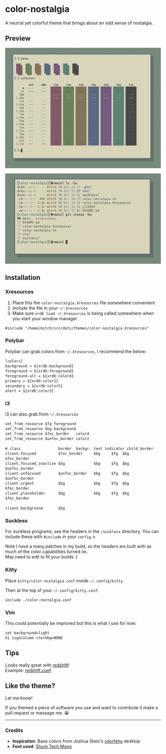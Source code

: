 # color-nostalgia

A neutral yet colorful theme that brings about an odd sense of nostalgia.

## Preview

![Preview Bars](res/preview_bars.jpg)

![Preview Text](res/preview_text.jpg)

## Installation

### Xresources

1. Place this the `color-nostalgia.Xresources` file somewhere convenient
2. Include the file in your `~/.Xresources`
3. Make sure `xrdb load ~/.Xresources` is being called somewhere when
   you start your window manager.

```
#include "/home/mitch/src/dots/themes/color-nostalgia.Xresources"
```

### Polybar

Polybar can grab colors from `~/.Xresources`, I recommend the below:

```
[colors]
background = ${xrdb:background}
foreground = ${xrdb:foreground}
foreground-alt = ${xrdb:color4}
primary = ${xrdb:color1}
secondary = ${xrdb:color5}
alert = ${xrdb:color3}
```

### i3

i3 can also grab from `~/.Xresources`

```
set_from_resource $fg foreground
set_from_resource $bg background
set_from_resource $foc_border   color4
set_from_resource $unfoc_border color2

# class                 border  backgr. text indicator child_border
client.focused          $foc_border     $bg     $fg  $bg       $foc_border
client.focused_inactive $bg             $bg     $fg  $bg       $unfoc_border
client.unfocused        $unfoc_border   $bg     $fg  $bg       $unfoc_border
client.urgent           $bg             $bg     $fg  $bg       $foc_border
client.placeholder      $bg             $bg     $fg  $bg       $foc_border

client.background       $bg
```

### Suckless

For suckless programs, see the headers in the `/suckless`
directory. You can include these with `#include` in your `config.h`

Note I have a many patches in my build, so the headers are built
with as much of the color capabilities turned on.  
May need to edit to fit your builds :)

### Kitty

Place `kitty/color-nostalgia.conf` inside `~/.config/kitty`

Then at the top of your `~/.config/kitty.conf`:

```
include ./color-nostalgia.conf
```

### Vim

This could potentially be improved but this is what I use for now:

```
set background=light
hi signColumn ctermbg=NONE
```

## Tips

Looks really great with [redshift](https://github.com/jonls/redshift)!  
Example: [redshift.conf](https://github.com/mitchweaver/dots/blob/master/.config/redshift.conf)

## Like the theme?

Let me know!

If you themed a piece of software you use and want to contribute it make
a pull request or message me. 😁

----

### Credits

* **Inspiration**: Base colors from Joshua Stein's
    [sdorfehs](https://github.com/jcs/sdorfehs) desktop
* **Font used**: [Shure Tech Mono](https://github.com/ryanoasis/nerd-fonts/blob/master/patched-fonts/ShareTechMono/complete/Shure%20Tech%20Mono%20Nerd%20Font%20Complete%20Mono.ttf)

